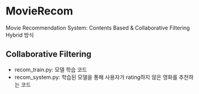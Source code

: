 # MovieRecom
Movie Recommendation System: Contents Based &amp; Collaborative Filtering Hybrid 방식

## Collaborative Filtering
  - recom_train.py: 모델 학습 코드
  - recom_system.py: 학습된 모델을 통해 사용자가 rating하지 않은 영화를 추천하는 코드
